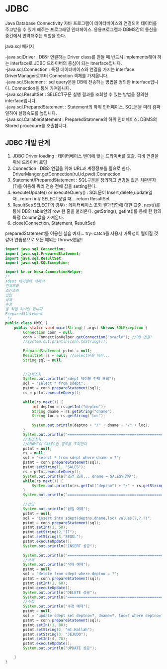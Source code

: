 # JDBC
Java Database Connectivity
자바 프로그램이 데이터베이스와 연결되어 데이터를 주고받을 수 있게 해주는 프로그래밍 인터페이스.
응용프로그램과 DBMS간의 통신을 중간에서 번역해주는 역할을 한다.


java.sql 패키지

-java.sqlDriver : DB와 연결하는 Driver class를 만들 때 반드시 implements해야 하는 interface로 JDBC 드라이버의 중심이 되는 itnerface입니다.  
-java.sql.Connection : 특정 데이터베이스와 연결을 가지는 interface. DriverManager로부터 Connection 객체를 가져옵니다.  
-java.sql.Statement : sql query문을 DB에 전송하는 방법을 정의한 interface입니다. Connection을 통해 가져옵니다.  
-java.sql.ResultSet : SELECT구문 실행 결과를 조회할 수 있는 방법을 정의한 interface입니다.  
-java.sql.PreparedStatement : Statement의 하위 인터페이스. SQL문을 미리 컴파일하여 실행속도를 높입니다.  
-java.sql.CallableStatement : PreparedStatmene의 하위 인터페이스. DBMS의 Stored procedure를 호출합니다.  

## JDBC 개발 단계
1. JDBC Driver loading : 데이터베이스 벤더에 맞는 드라이버를 호출. 디비 연결을 위해 드라이버 로딩
2. Connection : DB와 연결을 위해 URL과 계정정보를 필요로 한다. DriverManger.getConnection(rul,id,pwd):Connection
3. Statement/PreparedStatement : SQL구문을 정의하고 변경될 값은 치환문자 (?)를 이용해 쿼리 전송 전에 값을 setting한다.
4. executeUpdate() or executeQuery() : SQL문이 Insert,delete,update일 때...return int/ SELECT문일 때....return ResultSet
5. ResultSet(SELECT의 경우) : 데이터베이스 조회 결과집합에 대한 표준. next()를 통해 DB의 table안의 row 한 줄을 불러온다. getString(), getInt()를 통해 한 행의 특정 Column값을 가져온다.
6. close(Connection, Statement, ResultSet)


preparedStatement를 이용한 실습 예제...
try~catch를 사용시 가독성이 떨어질 것 같아 연습용으로
모든 예외는 throws했음!!
```java
import java.sql.Connection;
import java.sql.PreparedStatement;
import java.sql.ResultSet;
import java.sql.SQLException;

import kr.or.kosa.ConnectionHelper;
/*
sdept 테이블에 대해서
전체조회
조건조회
삽입
삭제
수정
을 작업 하시면 됩니다
PreparedStatement
 */
public class HW01 {
	public static void main(String[] args) throws SQLException {
		Connection conn = null;
		conn = ConnectionHelper.getConnection("oracle"); //DB 연결!
		//System.out.println(conn.toString());
		
		PreparedStatement pstmt = null;
		ResultSet rs = null; //select문을 위한...
		String sql = null;
		
		
		//전체조회
		System.out.println("sdept 테이블 전체 조회");
		sql = "select * from sdept";
		pstmt = conn.prepareStatement(sql);
		rs = pstmt.executeQuery();
		
		while(rs.next()) {
			int deptno = rs.getInt("deptno");
			String dname = rs.getString("dname");
			String loc = rs.getString("loc");
			
			System.out.println(deptno + "/" + dname + "/" + loc);
		}
		System.out.println("============================================");
		//조건조회
		//DNAME이 SALES인 경우를 조회한다
		pstmt = null;
		rs = null;
		sql = "select * from sdept where dname = ?";
		pstmt = conn.prepareStatement(sql);
		pstmt.setString(1, "SALES");
		rs = pstmt.executeQuery();
		System.out.println("조건 조회... dname = SALES인경우");
		while(rs.next()) {
			System.out.println(rs.getInt("deptno") + "/" + rs.getString("dname")+"/"+rs.getString("loc"));
		}
		System.out.println("============================================");
		
		//삽입
		System.out.println("삽입 예제");
		pstmt = null;
		sql = "insert into sdept(deptno,dname,loc) values(?,?,?)";
		pstmt = conn.prepareStatement(sql);
		pstmt.setInt(1, 50);
		pstmt.setString(2,"IT");
		pstmt.setString(3,"SEOUL");
		pstmt.executeUpdate();
		System.out.println("INSERT 성공");
		
		System.out.println("=============================================");
		//삭제
		System.out.println("삭제 예제");
		pstmt = null;
		sql = "delete from sdept where deptno = ?";
		pstmt = conn.prepareStatement(sql);
		pstmt.setInt(1, 60);
		pstmt.executeUpdate();
		System.out.println("DELETE 성공");
		System.out.println("==============================================");
		//수정
		System.out.println("수정 예제");
		pstmt = null;
		sql = "update sdept set deptno=?, dname=?, loc=? where deptno=?";
		pstmt = conn.prepareStatement(sql);
		pstmt.setInt(1, 80);
		pstmt.setString(2, "mt.Hallah");
		pstmt.setString(3, "JEJUDO");
		pstmt.setInt(4, 70);
		pstmt.executeUpdate();
		System.out.println("UPDATE 성공");

	}
}
```
